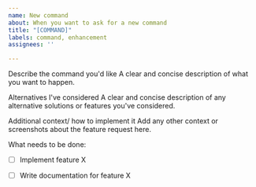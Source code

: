 ```yaml
---
name: New command
about: When you want to ask for a new command
title: "[COMMAND]"
labels: command, enhancement
assignees: ''

---
```


Describe the command you'd like
A clear and concise description of what you want to happen.

Alternatives I've considered
A clear and concise description of any alternative solutions or features you've considered.

Additional context/ how to implement it
Add any other context or screenshots about the feature request here.

What needs to be done:
- [ ] Implement feature X
- [ ] Write documentation for feature X

